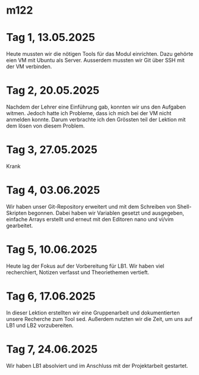 # m122

# Tag 1, 13.05.2025

Heute mussten wir die nötigen Tools für das Modul einrichten. Dazu gehörte eien VM mit Ubuntu als Server. Ausserdem mussten wir Git über SSH mit der VM verbinden.


# Tag 2, 20.05.2025

Nachdem der Lehrer eine Einführung gab, konnten wir uns den Aufgaben witmen. Jedoch hatte ich Probleme, dass ich mich bei der VM nicht anmelden konnte. Darum verbrachte ich den Grössten teil der Lektion mit dem lösen von diesem Problem.


# Tag 3, 27.05.2025

Krank

# Tag 4, 03.06.2025

Wir haben unser Git-Repository erweitert und mit dem Schreiben von Shell-Skripten begonnen. Dabei haben wir Variablen gesetzt und ausgegeben, einfache Arrays erstellt und erneut mit den Editoren nano und vi/vim gearbeitet.


# Tag 5, 10.06.2025

Heute lag der Fokus auf der Vorbereitung für LB1. Wir haben viel recherchiert, Notizen verfasst und Theoriethemen vertieft.


# Tag 6, 17.06.2025

In dieser Lektion erstellten wir eine Gruppenarbeit und dokumentierten unsere Recherche zum Tool sed. Außerdem nutzten wir die Zeit, um uns auf LB1 und LB2 vorzubereiten.


# Tag 7, 24.06.2025

Wir haben LB1 absolviert und im Anschluss mit der Projektarbeit gestartet.
